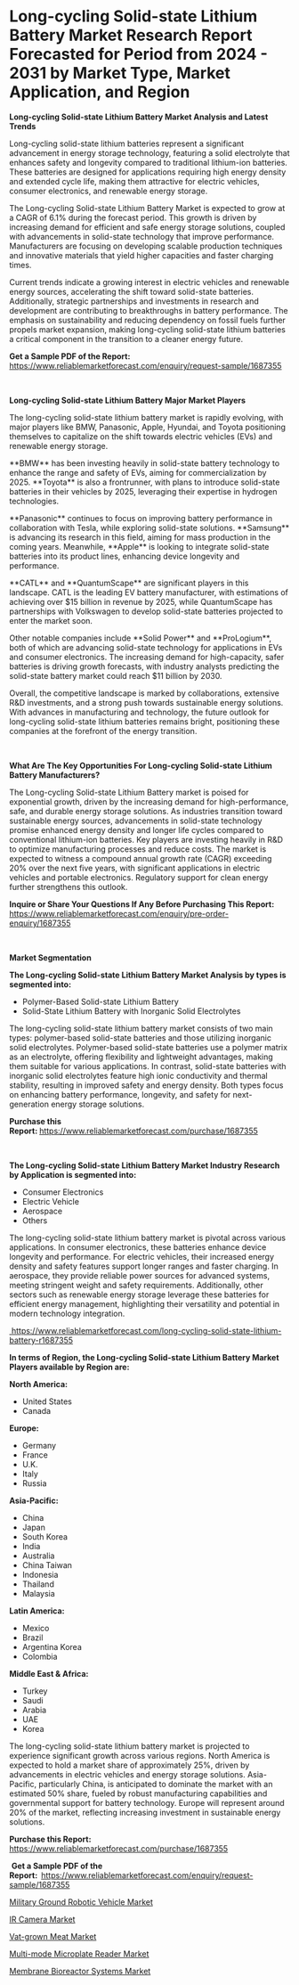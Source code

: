 <p><h1>Long-cycling Solid-state Lithium Battery Market Research Report Forecasted for Period from 2024 -  2031 by Market Type, Market Application, and Region</h1></p><p><strong>Long-cycling Solid-state Lithium Battery Market Analysis and Latest Trends</strong></p>
<p><p>Long-cycling solid-state lithium batteries represent a significant advancement in energy storage technology, featuring a solid electrolyte that enhances safety and longevity compared to traditional lithium-ion batteries. These batteries are designed for applications requiring high energy density and extended cycle life, making them attractive for electric vehicles, consumer electronics, and renewable energy storage.</p><p>The Long-cycling Solid-state Lithium Battery Market is expected to grow at a CAGR of 6.1% during the forecast period. This growth is driven by increasing demand for efficient and safe energy storage solutions, coupled with advancements in solid-state technology that improve performance. Manufacturers are focusing on developing scalable production techniques and innovative materials that yield higher capacities and faster charging times. </p><p>Current trends indicate a growing interest in electric vehicles and renewable energy sources, accelerating the shift toward solid-state batteries. Additionally, strategic partnerships and investments in research and development are contributing to breakthroughs in battery performance. The emphasis on sustainability and reducing dependency on fossil fuels further propels market expansion, making long-cycling solid-state lithium batteries a critical component in the transition to a cleaner energy future.</p></p>
<p><strong>Get a Sample PDF of the Report:&nbsp;</strong> <a href="https://www.reliablemarketforecast.com/enquiry/request-sample/1687355?utm_campaign=1130&utm_medium=2&utm_source=Github&utm_content=ia&utm_term=16102024&utm_id=long-cycling-solid-state-lithium-battery">https://www.reliablemarketforecast.com/enquiry/request-sample/1687355</a></p>
<p>&nbsp;</p>
<p><strong>Long-cycling Solid-state Lithium Battery Major Market Players</strong></p>
<p><p>The long-cycling solid-state lithium battery market is rapidly evolving, with major players like BMW, Panasonic, Apple, Hyundai, and Toyota positioning themselves to capitalize on the shift towards electric vehicles (EVs) and renewable energy storage. </p><p>**BMW** has been investing heavily in solid-state battery technology to enhance the range and safety of EVs, aiming for commercialization by 2025. **Toyota** is also a frontrunner, with plans to introduce solid-state batteries in their vehicles by 2025, leveraging their expertise in hydrogen technologies.</p><p>**Panasonic** continues to focus on improving battery performance in collaboration with Tesla, while exploring solid-state solutions. **Samsung** is advancing its research in this field, aiming for mass production in the coming years. Meanwhile, **Apple** is looking to integrate solid-state batteries into its product lines, enhancing device longevity and performance.</p><p>**CATL** and **QuantumScape** are significant players in this landscape. CATL is the leading EV battery manufacturer, with estimations of achieving over $15 billion in revenue by 2025, while QuantumScape has partnerships with Volkswagen to develop solid-state batteries projected to enter the market soon.</p><p>Other notable companies include **Solid Power** and **ProLogium**, both of which are advancing solid-state technology for applications in EVs and consumer electronics. The increasing demand for high-capacity, safer batteries is driving growth forecasts, with industry analysts predicting the solid-state battery market could reach $11 billion by 2030.</p><p>Overall, the competitive landscape is marked by collaborations, extensive R&D investments, and a strong push towards sustainable energy solutions. With advances in manufacturing and technology, the future outlook for long-cycling solid-state lithium batteries remains bright, positioning these companies at the forefront of the energy transition.</p></p>
<p>&nbsp;</p>
<p><strong>What Are The Key Opportunities For Long-cycling Solid-state Lithium Battery Manufacturers?</strong></p>
<p><p>The Long-cycling Solid-state Lithium Battery market is poised for exponential growth, driven by the increasing demand for high-performance, safe, and durable energy storage solutions. As industries transition toward sustainable energy sources, advancements in solid-state technology promise enhanced energy density and longer life cycles compared to conventional lithium-ion batteries. Key players are investing heavily in R&D to optimize manufacturing processes and reduce costs. The market is expected to witness a compound annual growth rate (CAGR) exceeding 20% over the next five years, with significant applications in electric vehicles and portable electronics. Regulatory support for clean energy further strengthens this outlook.</p></p>
<p><strong>Inquire or Share Your Questions If Any Before Purchasing This Report:</strong> <a href="https://www.reliablemarketforecast.com/enquiry/pre-order-enquiry/1687355?utm_campaign=1130&utm_medium=2&utm_source=Github&utm_content=ia&utm_term=16102024&utm_id=long-cycling-solid-state-lithium-battery">https://www.reliablemarketforecast.com/enquiry/pre-order-enquiry/1687355</a></p>
<p>&nbsp;</p>
<p><strong>Market Segmentation</strong></p>
<p><strong>The Long-cycling Solid-state Lithium Battery Market Analysis by types is segmented into:</strong></p>
<p><ul><li>Polymer-Based Solid-state Lithium Battery</li><li>Solid-State Lithium Battery with Inorganic Solid Electrolytes</li></ul></p>
<p><p>The long-cycling solid-state lithium battery market consists of two main types: polymer-based solid-state batteries and those utilizing inorganic solid electrolytes. Polymer-based solid-state batteries use a polymer matrix as an electrolyte, offering flexibility and lightweight advantages, making them suitable for various applications. In contrast, solid-state batteries with inorganic solid electrolytes feature high ionic conductivity and thermal stability, resulting in improved safety and energy density. Both types focus on enhancing battery performance, longevity, and safety for next-generation energy storage solutions.</p></p>
<p><strong>Purchase this Report:&nbsp;</strong><a href="https://www.reliablemarketforecast.com/purchase/1687355?utm_campaign=1130&utm_medium=2&utm_source=Github&utm_content=ia&utm_term=16102024&utm_id=long-cycling-solid-state-lithium-battery">https://www.reliablemarketforecast.com/purchase/1687355</a></p>
<p>&nbsp;</p>
<p><strong>The Long-cycling Solid-state Lithium Battery Market Industry Research by Application is segmented into:</strong></p>
<p><ul><li>Consumer Electronics</li><li>Electric Vehicle</li><li>Aerospace</li><li>Others</li></ul></p>
<p><p>The long-cycling solid-state lithium battery market is pivotal across various applications. In consumer electronics, these batteries enhance device longevity and performance. For electric vehicles, their increased energy density and safety features support longer ranges and faster charging. In aerospace, they provide reliable power sources for advanced systems, meeting stringent weight and safety requirements. Additionally, other sectors such as renewable energy storage leverage these batteries for efficient energy management, highlighting their versatility and potential in modern technology integration.</p></p>
<p><a href="https://www.reliablemarketforecast.com/long-cycling-solid-state-lithium-battery-r1687355?utm_campaign=1130&utm_medium=2&utm_source=Github&utm_content=ia&utm_term=16102024&utm_id=long-cycling-solid-state-lithium-battery">&nbsp;https://www.reliablemarketforecast.com/long-cycling-solid-state-lithium-battery-r1687355</a></p>
<p><strong>In terms of Region, the Long-cycling Solid-state Lithium Battery Market Players available by Region are:</strong></p>
<p>
    <p> <strong> North America: </strong>
        <ul>
            <li>United States</li>
            <li>Canada</li>
        </ul>
        </p> 
    <p> <strong> Europe: </strong>
        <ul>
            <li>Germany</li>
            <li>France</li>
            <li>U.K.</li>
            <li>Italy</li>
            <li>Russia</li>
        </ul>
        </p> 
    <p> <strong> Asia-Pacific: </strong>
        <ul>
            <li>China</li>
            <li>Japan</li>
            <li>South Korea</li>
            <li>India</li>
            <li>Australia</li>
            <li>China Taiwan</li>
            <li>Indonesia</li>
            <li>Thailand</li>
            <li>Malaysia</li>
        </ul>
        </p> 
    <p> <strong> Latin America: </strong>
        <ul>
            <li>Mexico</li>
            <li>Brazil</li>
            <li>Argentina Korea</li>
            <li>Colombia</li>
        </ul>
        </p> 
    <p> <strong> Middle East & Africa: </strong>
        <ul>
            <li>Turkey</li>
            <li>Saudi</li>
            <li>Arabia</li>
            <li>UAE</li>
            <li>Korea</li>
        </ul>
    </p>
    </p>
<p><p>The long-cycling solid-state lithium battery market is projected to experience significant growth across various regions. North America is expected to hold a market share of approximately 25%, driven by advancements in electric vehicles and energy storage solutions. Asia-Pacific, particularly China, is anticipated to dominate the market with an estimated 50% share, fueled by robust manufacturing capabilities and governmental support for battery technology. Europe will represent around 20% of the market, reflecting increasing investment in sustainable energy solutions.</p></p>
<p><strong>Purchase this Report: </strong><a href="https://www.reliablemarketforecast.com/purchase/1687355?utm_campaign=1130&utm_medium=2&utm_source=Github&utm_content=ia&utm_term=16102024&utm_id=long-cycling-solid-state-lithium-battery">https://www.reliablemarketforecast.com/purchase/1687355</a></p>
<p>&nbsp;<strong>Get a Sample PDF of the Report:&nbsp;&nbsp;</strong><a href="https://www.reliablemarketforecast.com/enquiry/request-sample/1687355?utm_campaign=1130&utm_medium=2&utm_source=Github&utm_content=ia&utm_term=16102024&utm_id=long-cycling-solid-state-lithium-battery">https://www.reliablemarketforecast.com/enquiry/request-sample/1687355</a></p>
<p><strong></strong></p>
<p><p><a href="https://www.linkedin.com/pulse/military-ground-robotic-vehicle-market-velocity-8-cagr-trajectory-e1z1c?trk=public_post_embed_feed-article-content&utm_campaign=1130&utm_medium=2&utm_source=Github&utm_content=ia&utm_term=16102024&utm_id=long-cycling-solid-state-lithium-battery">Military Ground Robotic Vehicle Market</a></p><p><a href="https://issuu.com/reportprime-2/docs/ir-camera-market-size-2030.pptx_ded01764ad9890?utm_campaign=1130&utm_medium=2&utm_source=Github&utm_content=ia&utm_term=16102024&utm_id=long-cycling-solid-state-lithium-battery">IR Camera Market</a></p><p><a href="https://www.linkedin.com/pulse/vat-grown-meat-value-chain-analysis-from-raw-materials-end-user-7juif?trk=public_post_embed_feed-article-content&utm_campaign=1130&utm_medium=2&utm_source=Github&utm_content=ia&utm_term=16102024&utm_id=long-cycling-solid-state-lithium-battery">Vat-grown Meat Market</a></p><p><a href="https://github.com/brookiqhurne/Market-Research-Report-List-1/blob/main/multi-mode-microplate-reader-market.md?utm_campaign=1130&utm_medium=2&utm_source=Github&utm_content=ia&utm_term=16102024&utm_id=long-cycling-solid-state-lithium-battery">Multi-mode Microplate Reader Market</a></p><p><a href="https://issuu.com/reportprime-2/docs/membrane-bioreactor-systems-market-_f4100f68990420?utm_campaign=1130&utm_medium=2&utm_source=Github&utm_content=ia&utm_term=16102024&utm_id=long-cycling-solid-state-lithium-battery">Membrane Bioreactor Systems Market</a></p></p>